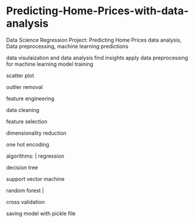 # Predicting-Home-Prices-with-data-analysis
Data Science Regression Project:  Predicting Home Prices data analysis, Data preprocessing, machine learning predictions 

data visulaization and data analysis 
find insights
apply data preprocessing for machine learning model training

scatter plot

outlier removal

feature engineering

data cleaning

feature selection

dimensionality reduction

one hot encoding

algorithms: |
regression

decision tree

support vector machine

random forest |



cross validation

saving model with pickle file 
